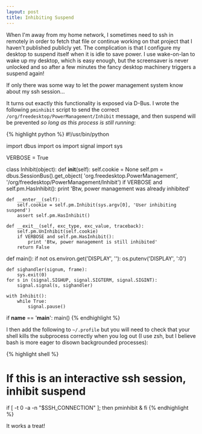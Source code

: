 ```yaml
---
layout: post
title: Inhibiting Suspend
---
```


When I'm away from my home network, I sometimes need to ssh in
remotely in order to fetch that file or continue working on that
project that I haven't published publicly yet.  The complication is
that I configure my desktop to suspend itself when it is idle to save
power.  I use wake-on-lan to wake up my desktop, which is easy enough,
but the screensaver is never unlocked and so after a few minutes the
fancy desktop machinery triggers a suspend again!

If only there was some way to let the power management system know
about my ssh session...

It turns out exactly this functionality is exposed via D-Bus.  I wrote
the following `pminhibit` script to send the correct
`/org/freedesktop/PowerManagement/Inhibit` message, and then suspend
will be prevented *so long as this process is still running*:

{% highlight python %}
#!/usr/bin/python

import dbus
import os
import signal
import sys


VERBOSE = True


class Inhibit(object):
    def __init__(self):
        self.cookie = None
        self.pm = dbus.SessionBus().get_object(
            'org.freedesktop.PowerManagement',
            '/org/freedesktop/PowerManagement/Inhibit')
        if VERBOSE and self.pm.HasInhibit():
            print 'Btw, power management was already inhibited'

    def __enter__(self):
        self.cookie = self.pm.Inhibit(sys.argv[0], 'User inhibiting suspend')
        assert self.pm.HasInhibit()

    def __exit__(self, exc_type, exc_value, traceback):
        self.pm.UnInhibit(self.cookie)
        if VERBOSE and self.pm.HasInhibit():
            print 'Btw, power management is still inhibited'
        return False


def main():
    if not os.environ.get('DISPLAY', ''):
        os.putenv('DISPLAY', ':0')

    def sighandler(signum, frame):
        sys.exit(0)
    for s in (signal.SIGHUP, signal.SIGTERM, signal.SIGINT):
        signal.signal(s, sighandler)

    with Inhibit():
        while True:
            signal.pause()


if __name__ == '__main__':
    main()
{% endhighlight %}

I then add the following to `~/.profile` but you will need to check
that your shell kills the subprocess correctly when you log out (I use
zsh, but I believe bash is more eager to disown backgrounded processes):

{% highlight shell %}
# If this is an interactive ssh session, inhibit suspend
if [ -t 0 -a -n "$SSH_CONNECTION" ]; then
    pminhibit &
fi
{% endhighlight %}

It works a treat!
